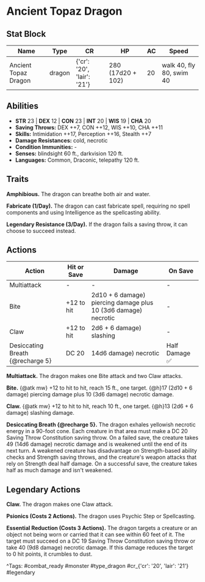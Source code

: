 # Ancient Topaz Dragon

## Stat Block

| Name | Type | CR | HP | AC | Speed |
|------|------|----|----|----|-------|
| Ancient Topaz Dragon | dragon | {'cr': '20', 'lair': '21'} | 280 (17d20 + 102) | 20 | walk 40, fly 80, swim 40 |

## Abilities

- **STR** 23 | **DEX** 12 | **CON** 23 | **INT** 20 | **WIS** 19 | **CHA** 20
- **Saving Throws:** DEX ++7, CON ++12, WIS ++10, CHA ++11  
- **Skills:** Intimidation ++17, Perception ++16, Stealth ++7  
- **Damage Resistances:** cold, necrotic  
- **Condition Immunities:** -  
- **Senses:** blindsight 60 ft., darkvision 120 ft.  
- **Languages:** Common, Draconic, telepathy 120 ft.

## Traits

**Amphibious.** The dragon can breathe both air and water.

**Fabricate (1/Day).** The dragon can cast fabricate spell, requiring no spell components and using Intelligence as the spellcasting ability.

**Legendary Resistance (3/Day).** If the dragon fails a saving throw, it can choose to succeed instead.


## Actions

| Action | Hit or Save | Damage | On Save |
|--------|--------------|--------|----------|
| Multiattack | - | - | - |
| Bite | +12 to hit | 2d10 + 6 damage) piercing damage plus 10 (3d6 damage) necrotic | - |
| Claw | +12 to hit | 2d6 + 6 damage) slashing | - |
| Desiccating Breath {@recharge 5} | DC 20 | 14d6 damage) necrotic | Half Damage ✅ |

**Multiattack.** The dragon makes one Bite attack and two Claw attacks.

**Bite.** {@atk mw} +12 to hit to hit, reach 15 ft., one target. {@h}17 (2d10 + 6 damage) piercing damage plus 10 (3d6 damage) necrotic damage.

**Claw.** {@atk mw} +12 to hit to hit, reach 10 ft., one target. {@h}13 (2d6 + 6 damage) slashing damage.

**Desiccating Breath {@recharge 5}.** The dragon exhales yellowish necrotic energy in a 90-foot cone. Each creature in that area must make a DC 20 Saving Throw Constitution saving throw. On a failed save, the creature takes 49 (14d6 damage) necrotic damage and is weakened until the end of its next turn. A weakened creature has disadvantage on Strength-based ability checks and Strength saving throws, and the creature's weapon attacks that rely on Strength deal half damage. On a successful save, the creature takes half as much damage and isn't weakened.

## Legendary Actions

**Claw.** The dragon makes one Claw attack.

**Psionics (Costs 2 Actions).** The dragon uses Psychic Step or Spellcasting.

**Essential Reduction (Costs 3 Actions).** The dragon targets a creature or an object not being worn or carried that it can see within 60 feet of it. The target must succeed on a DC 19 Saving Throw Constitution saving throw or take 40 (9d8 damage) necrotic damage. If this damage reduces the target to 0 hit points, it crumbles to dust.



^Tags: #combat_ready #monster #type_dragon #cr_{'cr': '20', 'lair': '21'} #legendary
